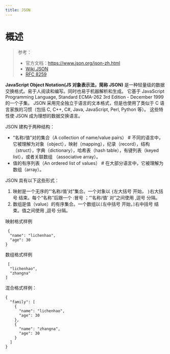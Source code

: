 ```yaml
---
title: JSON
---
```


# 概述

> 参考：
> - 官方文档：<https://www.json.org/json-zh.html>
> - [Wiki,JSON](https://en.wikipedia.org/wiki/JSON)
> - [RFC 8259](https://tools.ietf.org/html/rfc8259)

**JavaScript Object Notation(JS 对象表示法，简称 JSON)** 是一种轻量级的数据交换格式。易于人阅读和编写。同时也易于机器解析和生成。 它基于 JavaScript Programming Language, Standard ECMA-262 3rd Edition - December 1999 的一个子集。 JSON 采用完全独立于语言的文本格式，但是也使用了类似于 C 语言家族的习惯（包括 C, C++, C#, Java, JavaScript, Perl, Python 等）。 这些特性使 JSON 成为理想的数据交换语言。

JSON 建构于两种结构：

- “名称/值”对的集合（A collection of name/value pairs） # 不同的语言中，它被理解为对象（object），映射（mapping），纪录（record），结构（struct），字典（dictionary），哈希表（hash table），有键列表（keyed list），或者关联数组 （associative array）。
- 值的有序列表（An ordered list of values） # 在大部分语言中，它被理解为数组（array）。

JSON 具有以下这些形式：

1. 映射是一个无序的“‘名称/值’对”集合。一个对象以 `{`左大括号 开始， `}`右大括号 结束。每个“名称”后跟一个 :冒号 ；“‘名称/值’ 对”之间使用 ,逗号 分隔。
2. 数组是值（value）的有序集合。一个数组以`[`左中括号 开始，`]`右中括号 结束。值之间使用 ,逗号 分隔。

映射格式样例

     {
      "name": "lichenhao",
      "age": 30
    }

数组格式样例

     [
      "lichenhao",
      "zhangna"
    ]

混合格式样例：

    {
      "family": [
        {
          "name": "lichenhao",
          "age": 30
        },
        {
          "name": "zhangna",
          "age": 30
        }
      ]
    }
